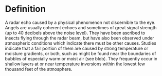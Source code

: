 # Definition

A radar echo caused by a physical phenomenon not discernible to the eye.
Angels are usually coherent echoes and sometimes of great signal
strength (up to 40 decibels above the noise level). They have been
ascribed to insects flying through the radar beam, but have also been
observed under atmospheric conditions which indicate there must be other
causes. Studies indicate that a fair portion of them are caused by
strong temperature or moisture gradients, or both, such as might be
found near the boundaries of bubbles of especially warm or moist air
(see blob). They frequently occur in shallow layers at or near
temperature inversions within the lowest few thousand feet of the
atmosphere.
